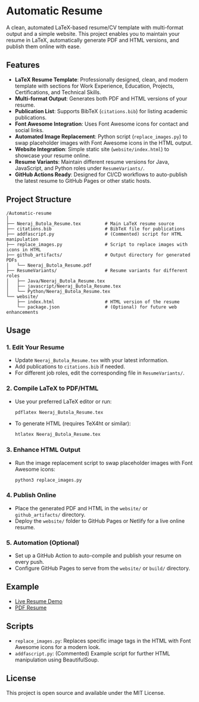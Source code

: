 # Automatic Resume

A clean, automated LaTeX-based resume/CV template with multi-format output and a simple website. This project enables you to maintain your resume in LaTeX, automatically generate PDF and HTML versions, and publish them online with ease.

## Features

- **LaTeX Resume Template**: Professionally designed, clean, and modern template with sections for Work Experience, Education, Projects, Certifications, and Technical Skills.
- **Multi-format Output**: Generates both PDF and HTML versions of your resume.
- **Publication List**: Supports BibTeX (`citations.bib`) for listing academic publications.
- **Font Awesome Integration**: Uses Font Awesome icons for contact and social links.
- **Automated Image Replacement**: Python script (`replace_images.py`) to swap placeholder images with Font Awesome icons in the HTML output.
- **Website Integration**: Simple static site (`website/index.html`) to showcase your resume online.
- **Resume Variants**: Maintain different resume versions for Java, JavaScript, and Python roles under `ResumeVariants/`.
- **GitHub Actions Ready**: Designed for CI/CD workflows to auto-publish the latest resume to GitHub Pages or other static hosts.

## Project Structure

```
/Automatic-resume
│
├── Neeraj_Butola_Resume.tex         # Main LaTeX resume source
├── citations.bib                    # BibTeX file for publications
├── addfascript.py                   # (Commented) script for HTML manipulation
├── replace_images.py                # Script to replace images with icons in HTML
├── github_artifacts/                # Output directory for generated PDFs
│   └── Neeraj_Butola_Resume.pdf
├── ResumeVariants/                  # Resume variants for different roles
│   ├── Java/Neeraj_Butola_Resume.tex
│   ├── javascript/Neeraj_Butola_Resume.tex
│   └── Python/Neeraj_Butola_Resume.tex
└── website/
    ├── index.html                   # HTML version of the resume
    └── package.json                 # (Optional) for future web enhancements
```

## Usage

### 1. Edit Your Resume

- Update `Neeraj_Butola_Resume.tex` with your latest information.
- Add publications to `citations.bib` if needed.
- For different job roles, edit the corresponding file in `ResumeVariants/`.

### 2. Compile LaTeX to PDF/HTML

- Use your preferred LaTeX editor or run:
  ```sh
  pdflatex Neeraj_Butola_Resume.tex
  ```
- To generate HTML (requires TeX4ht or similar):
  ```sh
  htlatex Neeraj_Butola_Resume.tex
  ```

### 3. Enhance HTML Output

- Run the image replacement script to swap placeholder images with Font Awesome icons:
  ```sh
  python3 replace_images.py
  ```

### 4. Publish Online

- Place the generated PDF and HTML in the `website/` or `github_artifacts/` directory.
- Deploy the `website/` folder to GitHub Pages or Netlify for a live online resume.

### 5. Automation (Optional)

- Set up a GitHub Action to auto-compile and publish your resume on every push.
- Configure GitHub Pages to serve from the `website/` or `build/` directory.

## Example

- [Live Resume Demo](https://neerajbutola.netlify.app)
- [PDF Resume](github_artifacts/Neeraj_Butola_Resume.pdf)

## Scripts

- `replace_images.py`: Replaces specific image tags in the HTML with Font Awesome icons for a modern look.
- `addfascript.py`: (Commented) Example script for further HTML manipulation using BeautifulSoup.

## License

This project is open source and available under the MIT License.
